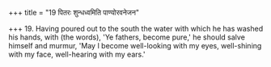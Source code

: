 +++
title = "19 पितरः शुन्धध्वमिति पाण्योरवनेजन"

+++
19. Having poured out to the south the water with which he has washed his hands, with (the words), 'Ye fathers, become pure,' he should salve himself and murmur, 'May I become well-looking with my eyes, well-shining with my face, well-hearing with my ears.'
